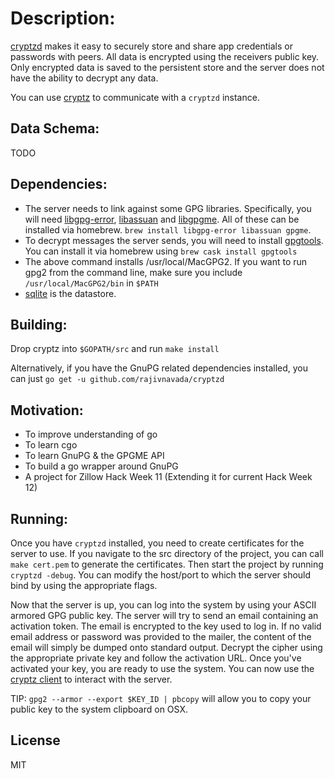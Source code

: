 Description:
============

[cryptzd][cryptzd] makes it easy to securely store and share app credentials or passwords with peers. All data is encrypted using the receivers public key. Only encrypted data is saved to the persistent store and the server does not have the  ability to decrypt any data.

You can use [cryptz][cryptz] to communicate with a `cryptzd` instance.

Data Schema:
------------

TODO


Dependencies:
-------------

* The server needs to link against some GPG libraries. Specifically, you will need [libgpg-error][gpg-error], [libassuan][assuan] and [libgpgme][gpgme]. All of these can be installed via homebrew. `brew install libgpg-error libassuan gpgme`.
* To decrypt messages the server sends, you will need to install [gpgtools][gpgtools]. You can install it via homebrew using `brew cask install gpgtools`
* The above command installs /usr/local/MacGPG2. If you want to run gpg2 from the command line, make sure you include `/usr/local/MacGPG2/bin` in `$PATH`
* [sqlite][sqlite3] is the datastore.

Building:
---------

Drop cryptz into `$GOPATH/src` and run `make install`

Alternatively, if you have the GnuPG related dependencies installed, you can just `go get -u github.com/rajivnavada/cryptzd`

Motivation:
-----------

* To improve understanding of go
* To learn cgo
* To learn GnuPG & the GPGME API
* To build a go wrapper around GnuPG
* A project for Zillow Hack Week 11 (Extending it for current Hack Week 12)

Running:
--------

Once you have `cryptzd` installed, you need to create certificates for the server to use. If you navigate to the src directory of the project, you can call `make cert.pem` to generate the certificates. Then start the project by running `cryptzd -debug`. You can modify the host/port to which the server should bind by using the appropriate flags.

Now that the server is up, you can log into the system by using your ASCII armored GPG public key. The server will try to send an email containing an activation token. The email is encrypted to the key used to log in. If no valid email address or password was provided to the mailer, the content of the email will simply be dumped onto standard output. Decrypt the cipher using the appropriate private key and follow the activation URL. Once you've activated your key, you are ready to use the system. You can now use the [cryptz client][cryptz] to interact with the server.

TIP: `gpg2 --armor --export $KEY_ID | pbcopy` will allow you to copy your public key to the system clipboard on OSX.

License
-------

MIT


[cryptzd]: https://github.com/rajivnavada/cryptzd
[cryptz]: https://github.com/rajivnavada/cryptz
[gpg-error]: https://www.gnupg.org/related_software/libgpg-error/index.html "GnuPG libgpg-error"
[assuan]: https://www.gnupg.org/related_software/libassuan/index.html "GnuPG libassuan"
[gpgme]: https://www.gnupg.org/related_software/gpgme/index.html "GnuPG gpgme"
[gpgtools]: https://gpgtools.org "GnuPG gpgtools"
[sqlite3]: https://www.sqlite.org/ "SQLite"

